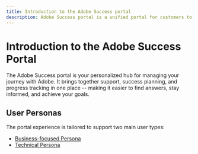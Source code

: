 ```yaml
---
title: Introduction to the Adobe Success portal
description: Adobe Success portal is a unified portal for customers to submit cases, view ticket progress, access support, and planning tools.
---
```


# Introduction to the Adobe Success Portal

The Adobe Success portal is your personalized hub for managing your journey with Adobe. It brings together support, success planning, and progress tracking in one place -- making it easier to find answers, stay informed, and achieve your goals. 

## User Personas

The portal experience is tailored to support two main user types:

* [Business-focused Persona](/help/adobe-success-portal/business-persona/key-functionalities-for-business-persona.md)
* [Technical Persona](/help/adobe-success-portal/technical-persona/key-functionalities-for-technical-persona.md)
